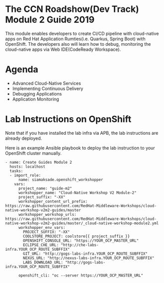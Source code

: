 The CCN Roadshow(Dev Track) Module 2 Guide 2019
===
This module enables developers to create CI/CD pipeline with cloud-native apps on Red Hat Application Rumties(i.e. Quarkus, Spring Boot) with OpenShift.
The developers also will learn how to debug, monitoring the cloud-native apps via Web IDE(CodeReady Workspace).

Agenda
===
* Advanced Cloud-Native Services
* Implementing Continuous Delivery
* Debugging Applications
* Application Monitoring

Lab Instructions on OpenShift
===

Note that if you have installed the lab infra via APB, the lab instructions are already deployed.

Here is an example Ansible playbook to deploy the lab instruction to your OpenShift cluster manually.

```
- name: Create Guides Module 2
  hosts: localhost
  tasks:
  - import_role:
      name: siamaksade.openshift_workshopper
    vars:
      project_name: "guide-m2"
      workshopper_name: "Cloud-Native Workshop V2 Module-2"
      project_suffix: "-XX"
      workshopper_content_url_prefix: https://raw.githubusercontent.com/RedHat-Middleware-Workshops/cloud-native-workshop-v2m2-guides/master
      workshopper_workshop_urls: https://raw.githubusercontent.com/RedHat-Middleware-Workshops/cloud-native-workshop-v2m2-guides/master/_cloud-native-workshop-module2.yml
      workshopper_env_vars:
        PROJECT_SUFFIX: "-XX"
        COOLSTORE_PROJECT: coolstore{{ project_suffix }}
        OPENSHIFT_CONSOLE_URL: "https://YOUR_OCP_MASTER_URL"
        ECLIPSE_CHE_URL: "http://che-labs-infra.YOUR_OCP_ROUTE_SUBFFIX"
        GIT_URL: "http://gogs-labs-infra.YOUR_OCP_ROUTE_SUBFFIX"
        NEXUS_URL: "http://nexus-labs-infra.YOUR_OCP_ROUTE_SUBFFIX"
        LABS_DOWNLOAD_URL: "http://gogs-labs-infra.YOUR_OCP_ROUTE_SUBFFIX"
         
      openshift_cli: "oc --server https://YOUR_OCP_MASTER_URL"
```
